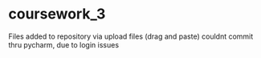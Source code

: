 # coursework_3

Files added to repository via upload files (drag and paste)
couldnt commit thru pycharm, due to login issues 
